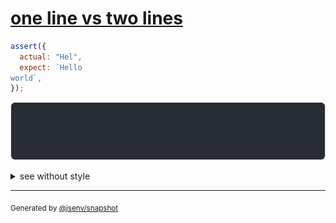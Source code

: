 # [one line vs two lines](../../string_multiline.test.js#L25)

```js
assert({
  actual: "Hel",
  expect: `Hello
world`,
});
```

![img](throw.svg)

<details>
  <summary>see without style</summary>

```console
AssertionError: actual and expect are different

actual: 1| Hel
expect: 1| Hello
        2| world
```

</details>


---

<sub>
  Generated by <a href="https://github.com/jsenv/core/tree/main/packages/independent/snapshot">@jsenv/snapshot</a>
</sub>

